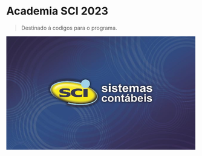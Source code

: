 # Academia SCI 2023

 > Destinado á codigos para o programa. 
  <img src= "https://github.com/jeffersoncardoso100/Academia-SCI-2023/blob/main/imgs.jpg" width="500" height="300" alt="">
